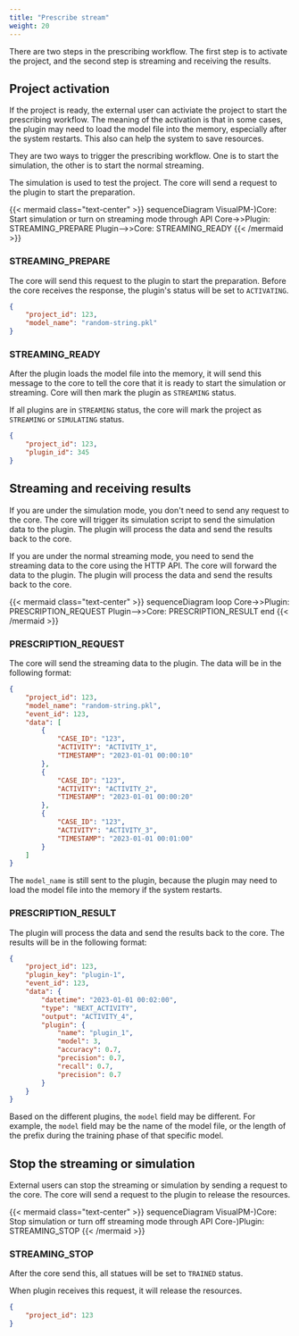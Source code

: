 ```yaml
---
title: "Prescribe stream"
weight: 20
---
```


There are two steps in the prescribing workflow. The first step is to activate the project, and the second step is streaming and receiving the results.

## Project activation

If the project is ready, the external user can activiate the project to start the prescribing workflow. The meaning of the activation is that in some cases, the plugin may need to load the model file into the memory, especially after the system restarts. This also can help the system to save resources.

They are two ways to trigger the prescribing workflow. One is to start the simulation, the other is to start the normal streaming.

The simulation is used to test the project. The core will send a request to the plugin to start the preparation.

{{< mermaid class="text-center" >}}
sequenceDiagram
    VisualPM-)Core: Start simulation or turn on streaming mode through API
    Core->>Plugin: STREAMING_PREPARE
    Plugin-->>Core: STREAMING_READY
{{< /mermaid >}}

### STREAMING_PREPARE

The core will send this request to the plugin to start the preparation. Before the core receives the response, the plugin's status will be set to `ACTIVATING`.

```json
{
    "project_id": 123,
    "model_name": "random-string.pkl"
}
```

### STREAMING_READY

After the plugin loads the model file into the memory, it will send this message to the core to tell the core that it is ready to start the simulation or streaming. Core will then mark the plugin as `STREAMING` status. 

If all plugins are in `STREAMING` status, the core will mark the project as `STREAMING` or `SIMULATING` status.

```json
{
    "project_id": 123,
    "plugin_id": 345
}
```

## Streaming and receiving results

If you are under the simulation mode, you don't need to send any request to the core. The core will trigger its simulation script to send the simulation data to the plugin. The plugin will process the data and send the results back to the core.

If you are under the normal streaming mode, you need to send the streaming data to the core using the HTTP API. The core will forward the data to the plugin. The plugin will process the data and send the results back to the core.

{{< mermaid class="text-center" >}}
sequenceDiagram
    loop
        Core->>Plugin: PRESCRIPTION_REQUEST
        Plugin-->>Core: PRESCRIPTION_RESULT
    end
{{< /mermaid >}}

### PRESCRIPTION_REQUEST

The core will send the streaming data to the plugin. The data will be in the following format:

```json
{
    "project_id": 123,
    "model_name": "random-string.pkl",
    "event_id": 123,
    "data": [
        {
            "CASE_ID": "123",
            "ACTIVITY": "ACTIVITY_1",
            "TIMESTAMP": "2023-01-01 00:00:10"
        },
        {
            "CASE_ID": "123",
            "ACTIVITY": "ACTIVITY_2",
            "TIMESTAMP": "2023-01-01 00:00:20"
        },
        {
            "CASE_ID": "123",
            "ACTIVITY": "ACTIVITY_3",
            "TIMESTAMP": "2023-01-01 00:01:00"
        }
    ]
}
```

The `model_name` is still sent to the plugin, because the plugin may need to load the model file into the memory if the system restarts.

### PRESCRIPTION_RESULT

The plugin will process the data and send the results back to the core. The results will be in the following format:

```json
{
    "project_id": 123,
    "plugin_key": "plugin-1",
    "event_id": 123,
    "data": {
        "datetime": "2023-01-01 00:02:00",
        "type": "NEXT_ACTIVITY",
        "output": "ACTIVITY_4",
        "plugin": {
            "name": "plugin_1",
            "model": 3,
            "accuracy": 0.7,
            "precision": 0.7,
            "recall": 0.7,
            "precision": 0.7
        }
    }
}
```

Based on the different plugins, the `model` field may be different. For example, the `model` field may be the name of the model file, or the length of the prefix during the training phase of that specific model.

## Stop the streaming or simulation

External users can stop the streaming or simulation by sending a request to the core. The core will send a request to the plugin to release the resources.

{{< mermaid class="text-center" >}}
sequenceDiagram
    VisualPM-)Core: Stop simulation or turn off streaming mode through API
    Core-)Plugin: STREAMING_STOP
{{< /mermaid >}}

### STREAMING_STOP

After the core send this, all statues will be set to `TRAINED` status.

When plugin receives this request, it will release the resources.

```json
{
    "project_id": 123
}
```
